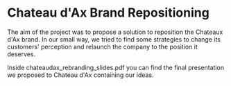 # Chateau d'Ax Brand Repositioning
The aim of the project was to propose a solution to reposition the Chateaux d'Ax brand. In our small way, we tried to find some strategies to change its customers' perception and relaunch the company to the position it deserves.

Inside chateaudax_rebranding_slides.pdf you can find the final presentation we proposed to Chateau d'Ax containing our ideas.
